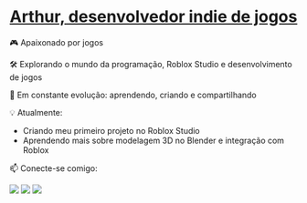  <h1 align="center">
  <a href="#">
    <span class="typed">Arthur, desenvolvedor indie de jogos</span>
  </a>
</h1>



🎮 Apaixonado por jogos 

🛠️ Explorando o mundo da programação, Roblox Studio e desenvolvimento de jogos  

🚀 Em constante evolução: aprendendo, criando e compartilhando

 💡 Atualmente:
- Criando meu primeiro projeto no Roblox Studio 
- Aprendendo mais sobre modelagem 3D no Blender e integração com Roblox

 📫 Conecte-se comigo:
 
<div>
 <a href="https://www.youtube.com/@Arthurbr-YT" target="_blank"><img loading="lazy" src="https://img.shields.io/badge/YouTube-FF0000?style=for-the-badge&logo=youtube&logoColor=white" target="_blank"></a>
<a href="https://www.twitch.tv/arthurbryt_oficial" target="_blank"><img loading="lazy" src="https://img.shields.io/badge/Twitch-9146FF?style=for-the-badge&logo=twitch&logoColor=white" target="_blank"></a>
<a href="https://www.linkedin.com/in/arthur-batista-oliveira-bb8018358/" target="_blank"><img loading="lazy" src="https://img.shields.io/badge/-LinkedIn-%230077B5?style=for-the-badge&logo=linkedin&logoColor=white" target="_blank"></a>   
</div>

